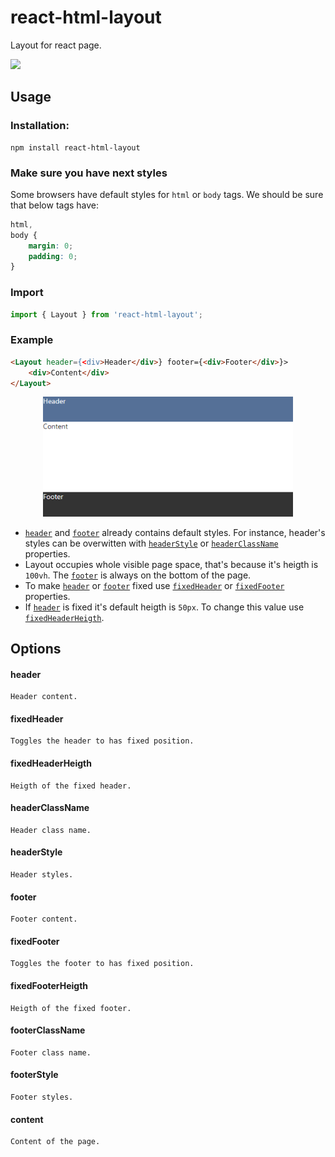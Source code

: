 # react-html-layout

Layout for react page.

<a href="https://www.npmjs.com/package/react-html-layout">
    <img src="https://nodei.co/npm/react-html-layout.png?mini=true">
</a>

## Usage

### Installation:

```
npm install react-html-layout
```

### Make sure you have next styles

Some browsers have default styles for `html` or `body` tags. We should be sure that below tags have:

```css
html,
body {
    margin: 0;
    padding: 0;
}
```

### Import

```js
import { Layout } from 'react-html-layout';
```

### Example

```html
<Layout header={<div>Header</div>} footer={<div>Footer</div>}>
    <div>Content</div>
</Layout>
```

<p style="text-align:center;">
    <img style="width:400px" src='./images/layout-example-1.png'>
</p>

-   [`header`](#header) and [`footer`](#footer) already contains default styles. For instance, header's styles can be overwitten with [`headerStyle`](#headerstyle) or [`headerClassName`](#headerclassname) properties.
-   Layout occupies whole visible page space, that's because it's heigth is `100vh`. The [`footer`](#footer) is always on the bottom of the page.
-   To make [`header`](#header) or [`footer`](#footer) fixed use [`fixedHeader`](#fixedheader) or [`fixedFooter`](#fixedfooter) properties.
-   If [`header`](#header) is fixed it's default heigth is `50px`. To change this value use [`fixedHeaderHeigth`](#fixedheaderheigth).

## Options

#### header

    Header content.

#### fixedHeader

    Toggles the header to has fixed position.

#### fixedHeaderHeigth

    Heigth of the fixed header.

#### headerClassName

    Header class name.

#### headerStyle

    Header styles.

#### footer

    Footer content.

#### fixedFooter

    Toggles the footer to has fixed position.

#### fixedFooterHeigth

    Heigth of the fixed footer.

#### footerClassName

    Footer class name.

#### footerStyle

    Footer styles.

#### content

    Content of the page.
